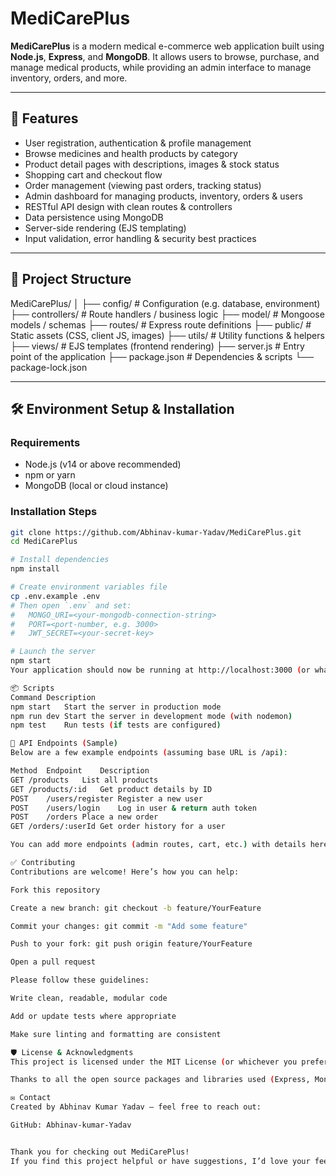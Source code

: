# MediCarePlus

**MediCarePlus** is a modern medical e-commerce web application built using **Node.js**, **Express**, and **MongoDB**. It allows users to browse, purchase, and manage medical products, while providing an admin interface to manage inventory, orders, and more.

---

## 🚀 Features  

- User registration, authentication & profile management  
- Browse medicines and health products by category  
- Product detail pages with descriptions, images & stock status  
- Shopping cart and checkout flow  
- Order management (viewing past orders, tracking status)  
- Admin dashboard for managing products, inventory, orders & users  
- RESTful API design with clean routes & controllers  
- Data persistence using MongoDB  
- Server-side rendering (EJS templating)  
- Input validation, error handling & security best practices  

---

## 📁 Project Structure

MediCarePlus/
│
├── config/ # Configuration (e.g. database, environment)
├── controllers/ # Route handlers / business logic
├── model/ # Mongoose models / schemas
├── routes/ # Express route definitions
├── public/ # Static assets (CSS, client JS, images)
├── utils/ # Utility functions & helpers
├── views/ # EJS templates (frontend rendering)
├── server.js # Entry point of the application
├── package.json # Dependencies & scripts
└── package-lock.json


---

## 🛠️ Environment Setup & Installation

### Requirements

- Node.js (v14 or above recommended)  
- npm or yarn  
- MongoDB (local or cloud instance)  

### Installation Steps

```bash
git clone https://github.com/Abhinav-kumar-Yadav/MediCarePlus.git
cd MediCarePlus

# Install dependencies
npm install

# Create environment variables file
cp .env.example .env
# Then open `.env` and set:
#   MONGO_URI=<your-mongodb-connection-string>
#   PORT=<port-number, e.g. 3000>
#   JWT_SECRET=<your-secret-key>

# Launch the server
npm start
Your application should now be running at http://localhost:3000 (or whatever port you configured).

📦 Scripts
Command	Description
npm start	Start the server in production mode
npm run dev	Start the server in development mode (with nodemon)
npm test	Run tests (if tests are configured)

🧩 API Endpoints (Sample)
Below are a few example endpoints (assuming base URL is /api):

Method	Endpoint	Description
GET	/products	List all products
GET	/products/:id	Get product details by ID
POST	/users/register	Register a new user
POST	/users/login	Log in user & return auth token
POST	/orders	Place a new order
GET	/orders/:userId	Get order history for a user

You can add more endpoints (admin routes, cart, etc.) with details here.

✅ Contributing
Contributions are welcome! Here’s how you can help:

Fork this repository

Create a new branch: git checkout -b feature/YourFeature

Commit your changes: git commit -m "Add some feature"

Push to your fork: git push origin feature/YourFeature

Open a pull request

Please follow these guidelines:

Write clean, readable, modular code

Add or update tests where appropriate

Make sure linting and formatting are consistent

🛡️ License & Acknowledgments
This project is licensed under the MIT License (or whichever you prefer).

Thanks to all the open source packages and libraries used (Express, Mongoose, etc.).

✉️ Contact
Created by Abhinav Kumar Yadav — feel free to reach out:

GitHub: Abhinav-kumar-Yadav


Thank you for checking out MediCarePlus!
If you find this project helpful or have suggestions, I’d love your feedback or a ⭐️ on the repo.


